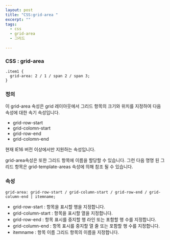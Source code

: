 ```yaml
---
layout: post
title: "CSS:grid-area "
excerpt: ""
tags: 
  - css
  - grid-area
  - 그리드
  
---
```



### CSS : grid-area
```
.item1 {
  grid-area: 2 / 1 / span 2 / span 3;
}

```
### 정의
이 grid-area 속성은 grid 레이아웃에서 그리드 항목의 크기와 위치를 지정하여 다음 속성에 대한 속기 속성입니다.
  + grid-row-start
  + grid-colomn-start
  + grid-row-end
  + grid-colomn-end
 
 현재 IE16 버전 이상에서만 지원하는 속성입니다.

grid-area속성은 또한 그리드 항목에 이름을 할당할 수 있습니다. 그런 다음 명명 된 그리드 항목은 grid-template-areas 속성에 의해 참조 될 수 있습니다.

### 속성
`grid-area: grid-row-start / grid-column-start / grid-row-end / grid-column-end | itemname;`

+ grid-row-start : 항목을 표시할 행을 지정합니다.
+ grid-column-start : 항목을 표시할 열을 지정합니다.
+ grid-row-end : 항목 표시를 중지할 행 라인 또는 포함할 행 수를 지정합니다.
+ grid-column-end : 항목 표시를 중지할 열 줄 또는 포함할 행 수를 지정합니다.
+ itemname : 항목 이름 그리드 항목의 이름을 지정합니다.

